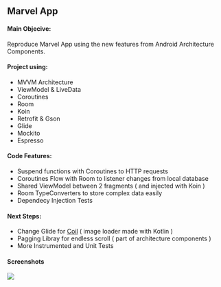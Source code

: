 ## Marvel App

#### Main Objecive:
Reproduce Marvel App using the new features from Android Architecture Components.

#### Project using:
- MVVM Architecture
- ViewModel & LiveData
- Coroutines
- Room
- Koin
- Retrofit & Gson
- Glide
- Mockito
- Espresso

#### Code Features:
- Suspend functions with Coroutines to HTTP requests
- Coroutines Flow with Room to listener changes from local database
- Shared ViewModel between 2 fragments ( and injected with Koin )
- Room TypeConverters to store complex data easily
- Dependecy Injection Tests

#### Next Steps:
- Change Glide for [Coil](https://github.com/coil-kt/coil) ( image loader made with Kotlin )
- Pagging Libray for endless scroll ( part of architecture components )
- More Instrumented and Unit Tests





#### Screenshots

![](https://i.imgur.com/UOSU9Ce.jpg)
